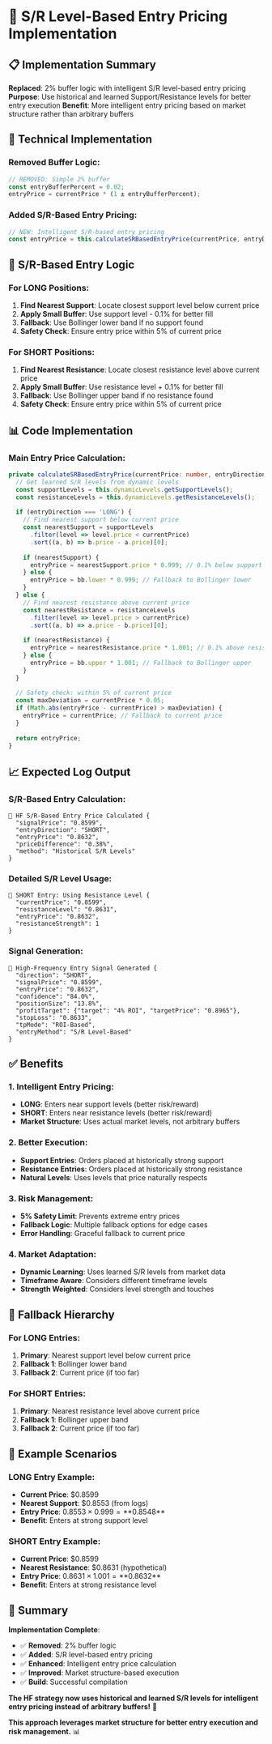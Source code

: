 # 🎯 S/R Level-Based Entry Pricing Implementation

## 📋 **Implementation Summary**

**Replaced**: 2% buffer logic with intelligent S/R level-based entry pricing
**Purpose**: Use historical and learned Support/Resistance levels for better entry execution
**Benefit**: More intelligent entry pricing based on market structure rather than arbitrary buffers

## 🔧 **Technical Implementation**

### **Removed Buffer Logic**:
```typescript
// REMOVED: Simple 2% buffer
const entryBufferPercent = 0.02;
entryPrice = currentPrice * (1 ± entryBufferPercent);
```

### **Added S/R-Based Entry Pricing**:
```typescript
// NEW: Intelligent S/R-based entry pricing
const entryPrice = this.calculateSRBasedEntryPrice(currentPrice, entryDirection, indicators15m);
```

## 🎯 **S/R-Based Entry Logic**

### **For LONG Positions**:
1. **Find Nearest Support**: Locate closest support level below current price
2. **Apply Small Buffer**: Use support level - 0.1% for better fill
3. **Fallback**: Use Bollinger lower band if no support found
4. **Safety Check**: Ensure entry price within 5% of current price

### **For SHORT Positions**:
1. **Find Nearest Resistance**: Locate closest resistance level above current price
2. **Apply Small Buffer**: Use resistance level + 0.1% for better fill
3. **Fallback**: Use Bollinger upper band if no resistance found
4. **Safety Check**: Ensure entry price within 5% of current price

## 📊 **Code Implementation**

### **Main Entry Price Calculation**:
```typescript
private calculateSRBasedEntryPrice(currentPrice: number, entryDirection: 'LONG' | 'SHORT', indicators: TechnicalIndicators): number {
  // Get learned S/R levels from dynamic levels
  const supportLevels = this.dynamicLevels.getSupportLevels();
  const resistanceLevels = this.dynamicLevels.getResistanceLevels();
  
  if (entryDirection === 'LONG') {
    // Find nearest support below current price
    const nearestSupport = supportLevels
      .filter(level => level.price < currentPrice)
      .sort((a, b) => b.price - a.price)[0];
    
    if (nearestSupport) {
      entryPrice = nearestSupport.price * 0.999; // 0.1% below support
    } else {
      entryPrice = bb.lower * 0.999; // Fallback to Bollinger lower
    }
  } else {
    // Find nearest resistance above current price
    const nearestResistance = resistanceLevels
      .filter(level => level.price > currentPrice)
      .sort((a, b) => a.price - b.price)[0];
    
    if (nearestResistance) {
      entryPrice = nearestResistance.price * 1.001; // 0.1% above resistance
    } else {
      entryPrice = bb.upper * 1.001; // Fallback to Bollinger upper
    }
  }
  
  // Safety check: within 5% of current price
  const maxDeviation = currentPrice * 0.05;
  if (Math.abs(entryPrice - currentPrice) > maxDeviation) {
    entryPrice = currentPrice; // Fallback to current price
  }
  
  return entryPrice;
}
```

## 📈 **Expected Log Output**

### **S/R-Based Entry Calculation**:
```
🎯 HF S/R-Based Entry Price Calculated {
  "signalPrice": "0.8599",
  "entryDirection": "SHORT",
  "entryPrice": "0.8632",
  "priceDifference": "0.38%",
  "method": "Historical S/R Levels"
}
```

### **Detailed S/R Level Usage**:
```
🎯 SHORT Entry: Using Resistance Level {
  "currentPrice": "0.8599",
  "resistanceLevel": "0.8631",
  "entryPrice": "0.8632",
  "resistanceStrength": 1
}
```

### **Signal Generation**:
```
🚀 High-Frequency Entry Signal Generated {
  "direction": "SHORT",
  "signalPrice": "0.8599",
  "entryPrice": "0.8632",
  "confidence": "84.0%",
  "positionSize": "13.8%",
  "profitTarget": {"target": "4% ROI", "targetPrice": "0.8965"},
  "stopLoss": "0.8633",
  "tpMode": "ROI-Based",
  "entryMethod": "S/R Level-Based"
}
```

## ✅ **Benefits**

### **1. Intelligent Entry Pricing**:
- **LONG**: Enters near support levels (better risk/reward)
- **SHORT**: Enters near resistance levels (better risk/reward)
- **Market Structure**: Uses actual market levels, not arbitrary buffers

### **2. Better Execution**:
- **Support Entries**: Orders placed at historically strong support
- **Resistance Entries**: Orders placed at historically strong resistance
- **Natural Levels**: Uses levels that price naturally respects

### **3. Risk Management**:
- **5% Safety Limit**: Prevents extreme entry prices
- **Fallback Logic**: Multiple fallback options for edge cases
- **Error Handling**: Graceful fallback to current price

### **4. Market Adaptation**:
- **Dynamic Learning**: Uses learned S/R levels from market data
- **Timeframe Aware**: Considers different timeframe levels
- **Strength Weighted**: Considers level strength and touches

## 🔄 **Fallback Hierarchy**

### **For LONG Entries**:
1. **Primary**: Nearest support level below current price
2. **Fallback 1**: Bollinger lower band
3. **Fallback 2**: Current price (if too far)

### **For SHORT Entries**:
1. **Primary**: Nearest resistance level above current price
2. **Fallback 1**: Bollinger upper band
3. **Fallback 2**: Current price (if too far)

## 🎯 **Example Scenarios**

### **LONG Entry Example**:
- **Current Price**: $0.8599
- **Nearest Support**: $0.8553 (from logs)
- **Entry Price**: $0.8553 × 0.999 = **$0.8548**
- **Benefit**: Enters at strong support level

### **SHORT Entry Example**:
- **Current Price**: $0.8599
- **Nearest Resistance**: $0.8631 (hypothetical)
- **Entry Price**: $0.8631 × 1.001 = **$0.8632**
- **Benefit**: Enters at strong resistance level

## 🎉 **Summary**

**Implementation Complete**:
- ✅ **Removed**: 2% buffer logic
- ✅ **Added**: S/R level-based entry pricing
- ✅ **Enhanced**: Intelligent entry price calculation
- ✅ **Improved**: Market structure-based execution
- ✅ **Build**: Successful compilation

**The HF strategy now uses historical and learned S/R levels for intelligent entry pricing instead of arbitrary buffers!** 🎯

**This approach leverages market structure for better entry execution and risk management.** 📊